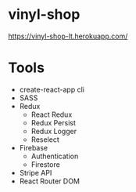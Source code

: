 # vinyl-shop
https://vinyl-shop-lt.herokuapp.com/
# Tools
- create-react-app cli
- SASS
- Redux
  - React Redux
  - Redux Persist
  - Redux Logger
  - Reselect
- Firebase
  - Authentication
  - Firestore
- Stripe API
- React Router DOM
